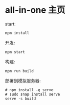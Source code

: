 # all-in-one 主页

start:
```
npm install
```

开发: 
```
npm start
```

构建:
```
npm run build
```

部署到模拟服务器:

```
# npm install -g serve
# sudo snap install serve
serve -s build
```